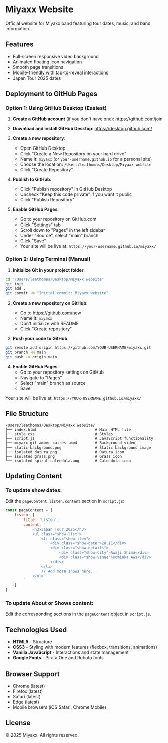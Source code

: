 # Miyaxx Website

Official website for Miyaxx band featuring tour dates, music, and band information.

## Features

- Full-screen responsive video background
- Animated floating icon navigation
- Smooth page transitions
- Mobile-friendly with tap-to-reveal interactions
- Japan Tour 2025 dates

## Deployment to GitHub Pages

### Option 1: Using GitHub Desktop (Easiest)

1. **Create a GitHub account** (if you don't have one): https://github.com/join

2. **Download and install GitHub Desktop**: https://desktop.github.com/

3. **Create a new repository**:
   - Open GitHub Desktop
   - Click "Create a New Repository on your hard drive"
   - Name it: `miyaxx` (or `your-username.github.io` for a personal site)
   - Choose the location: `/Users/leathomas/Desktop/Miyaxx website`
   - Click "Create Repository"

4. **Publish to GitHub**:
   - Click "Publish repository" in GitHub Desktop
   - Uncheck "Keep this code private" if you want it public
   - Click "Publish Repository"

5. **Enable GitHub Pages**:
   - Go to your repository on GitHub.com
   - Click "Settings" tab
   - Scroll down to "Pages" in the left sidebar
   - Under "Source", select "main" branch
   - Click "Save"
   - Your site will be live at: `https://your-username.github.io/miyaxx/`

### Option 2: Using Terminal (Manual)

1. **Initialize Git in your project folder**:
```bash
cd "/Users/leathomas/Desktop/Miyaxx website"
git init
git add .
git commit -m "Initial commit: Miyaxx website"
```

2. **Create a new repository on GitHub**:
   - Go to https://github.com/new
   - Name it: `miyaxx`
   - Don't initialize with README
   - Click "Create repository"

3. **Push your code to GitHub**:
```bash
git remote add origin https://github.com/YOUR-USERNAME/miyaxx.git
git branch -M main
git push -u origin main
```

4. **Enable GitHub Pages**:
   - Go to your repository settings on GitHub
   - Navigate to "Pages"
   - Select "main" branch as source
   - Save

Your site will be live at: `https://YOUR-USERNAME.github.io/miyaxx/`

## File Structure

```
/Users/leathomas/Desktop/Miyaxx website/
├── index.html                          # Main HTML file
├── style.css                           # Styles
├── script.js                           # JavaScript functionality
├── miyaxx gif amber caires .mp4        # Background video
├── static-background.png               # Static background image
├── isolated datura.png                 # Datura icon
├── isolated grass.png                  # Grass icon
└── isolated spiral calendula.png       # Calendula icon
```

## Updating Content

### To update show dates:

Edit the `pageContent.listen.content` section in `script.js`:

```javascript
const pageContent = {
    listen: {
        title: 'Listen',
        content: `
            <h3>Japan Tour 2025</h3>
            <ul class="show-list">
                <li class="show-item">
                    <div class="show-date">28.11</div>
                    <div class="show-details">
                        <div class="show-city">Awaji Shima</div>
                        <div class="show-venue">Kominka Awa</div>
                    </div>
                </li>
                // Add more shows here...
            </ul>
        `
    }
}
```

### To update About or Shows content:

Edit the corresponding sections in the `pageContent` object in `script.js`.

## Technologies Used

- **HTML5** - Structure
- **CSS3** - Styling with modern features (flexbox, transitions, animations)
- **Vanilla JavaScript** - Interactions and state management
- **Google Fonts** - Pirata One and Roboto fonts

## Browser Support

- Chrome (latest)
- Firefox (latest)
- Safari (latest)
- Edge (latest)
- Mobile browsers (iOS Safari, Chrome Mobile)

## License

© 2025 Miyaxx. All rights reserved.


